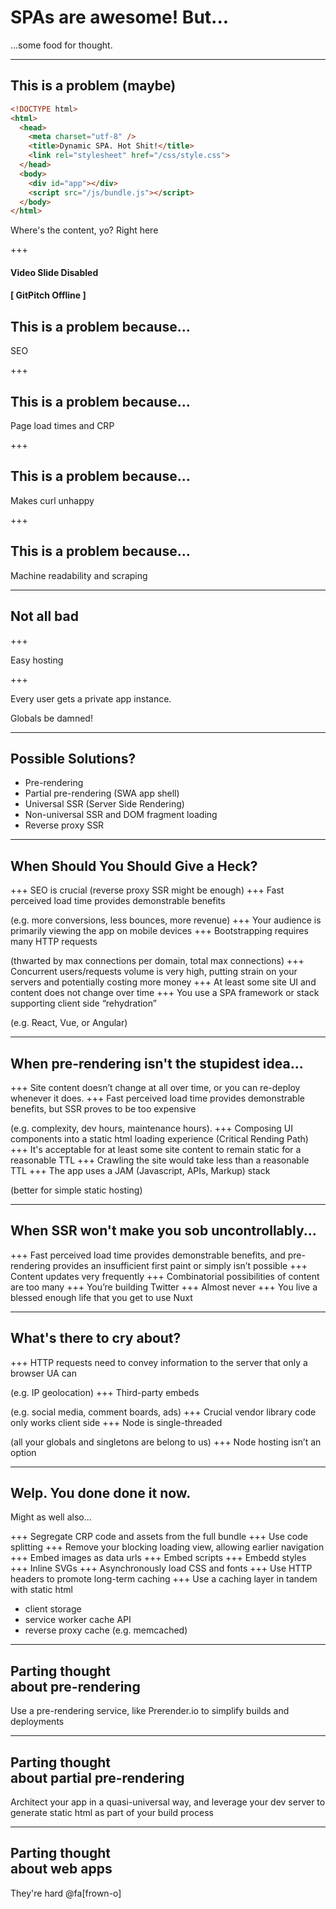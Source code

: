 # SPAs are awesome! But...

<span class="fragment">...some food for thought.</span>

<!-- 
<div style="position: relative">
<p style="position: absolute" class="fragment current-visible">persistent text<p>
<p style="position: absolute" class="fragment current-visible minimized-header">persistent text<p>
</div>
-->

---

## This is a problem (maybe)

```html
<!DOCTYPE html>
<html>
  <head>
    <meta charset="utf-8" />
    <title>Dynamic SPA. Hot Shit!</title>
    <link rel="stylesheet" href="/css/style.css">
  </head>
  <body>
    <div id="app"></div>
    <script src="/js/bundle.js"></script>
  </body>
</html>
```

<span class="code-presenting-annotation fragment current-only" data-code-focus="9">Where's the content, yo?</span>
<span class="code-presenting-annotation fragment current-only" data-code-focus="10">Right here</span>

+++

#### Video Slide Disabled
#### [ GitPitch Offline ]

<!-- .slide: id="slide2def" data-transition="concave" data-background="#A7C66B" -->

## This is a problem because...

SEO

+++

## This is a problem because...

Page load times and CRP

+++

## This is a problem because...

Makes curl unhappy

+++

## This is a problem because...

Machine readability and scraping

---

## Not all bad

+++

Easy hosting

+++

Every user gets a private app instance.

Globals be damned!

---

## Possible Solutions?

<ul>
  <li class="fragment">Pre-rendering</li>
  <li class="fragment">Partial pre-rendering (SWA app shell)</li>
  <li class="fragment">Universal SSR (Server Side Rendering)</li>
  <li class="fragment">Non-universal SSR and DOM fragment loading</li>
  <li class="fragment">Reverse proxy SSR</li>
</ul>

---

## When Should You Should Give a Heck?

+++
SEO is crucial (reverse proxy SSR might be enough)
+++
Fast perceived load time provides demonstrable benefits 

(e.g. more conversions, less bounces, more revenue)
+++
Your audience is primarily viewing the app on mobile devices
+++
Bootstrapping requires many HTTP requests 

(thwarted by max connections per domain, total max connections)
+++
Concurrent users/requests volume is very high, putting strain on your servers and potentially costing more money
+++
At least some site UI and content does not change over time
+++
You use a SPA framework or stack supporting client side “rehydration”

(e.g. React, Vue, or Angular)

---

## When pre-rendering isn't the stupidest idea...

+++
Site content doesn’t change at all over time, or you can re-deploy whenever it does.
+++
Fast perceived load time provides demonstrable benefits, but SSR proves to be too expensive 

(e.g. complexity, dev hours, maintenance hours).
+++
Composing UI components into a static html loading experience (Critical Rending Path)
+++
It's acceptable for at least some site content to remain static for a reasonable TTL
+++
Crawling the site would take less than a reasonable TTL
+++
The app uses a JAM (Javascript, APIs, Markup) stack

(better for simple static hosting)

---

## When SSR won't make you sob uncontrollably...

+++
Fast perceived load time provides demonstrable benefits, and pre-rendering provides an insufficient first paint or simply isn’t possible
+++
Content updates very frequently
+++
Combinatorial possibilities of content are too many
+++
You’re building Twitter
+++
Almost never
+++
You live a blessed enough life that you get to use Nuxt

---

## What's there to cry about?

+++
HTTP requests need to convey information to the server that only a browser UA can 

(e.g. IP geolocation)
+++
Third-party embeds 

(e.g. social media, comment boards, ads)
+++
Crucial vendor library code only works client side
+++
Node is single-threaded

(all your globals and singletons are belong to us)
+++
Node hosting isn’t an option

---

## Welp. You done done it now.

<p class="fragment">Might as well also...</p>

+++
Segregate CRP code and assets from the full bundle
+++
Use code splitting
+++
Remove your blocking loading view, allowing earlier navigation
+++
Embed images as data urls
+++
Embed scripts
+++
Embedd styles
+++
Inline SVGs
+++
Asynchronously load CSS and fonts
+++
Use HTTP headers to promote long-term caching
+++
Use a caching layer in tandem with static html

- client storage
- service worker cache API
- reverse proxy cache (e.g. memcached)

---

<h2>Parting thought <br/>about pre-rendering</h2>

<p class="fragment">Use a pre-rendering service, like Prerender.io to simplify builds and deployments</p>

---

<h2>Parting thought <br/>about partial pre-rendering</h2>

<p class="fragment">Architect your app in a quasi-universal way, and leverage your dev server to generate static html as part of your build process</p>

---

<h2>Parting thought <br/>about web apps</h2>

<p class="fragment">They're hard @fa[frown-o]</p>